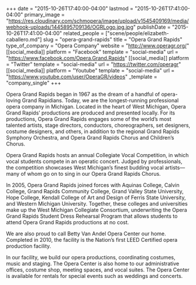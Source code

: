 +++
date = "2015-10-26T17:40:00-04:00"
lastmod = "2015-10-26T17:41:00-04:00"
primary_image = "https://res.cloudinary.com/schmopera/image/upload/v1545409169/media/webhook-uploads/1445895709136/OGRLogo.jpg.jpg"
publishDate = "2015-10-26T17:41:00-04:00"
related_people = ["scene/people/elizabeth-caballero.md"]
slug = "opera-grand-rapids"
title = "Opera Grand Rapids"
type_of_company = "Opera Company"
website = "http://www.operagr.org/"
[[social_media]]
platform = "Facebook"
template = "social-media"
url = "https://www.facebook.com/Opera.Grand.Rapids"
[[social_media]]
platform = "Twitter"
template = "social-media"
url = "https://twitter.com/operagr"
[[social_media]]
platform = "Youtube"
template = "social-media"
url = "https://www.youtube.com/user/OperaGR/videos"
_template = "company_single"
+++

Opera Grand Rapids began in 1967 as the dream of a handful of opera-loving Grand Rapidians. Today, we are the longest-running professional opera company in Michigan. Located in the heart of West Michigan, Opera Grand Rapids’ productions are produced and presented locally. For its productions, Opera Grand Rapids engages some of the world’s most talented artists, stage directors, conductors, choreographers, set designers, costume designers, and others, in addition to the regional Grand Rapids Symphony Orchestra, and Opera Grand Rapids Chorus and Children’s Chorus.

Opera Grand Rapids hosts an annual Collegiate Vocal Competition, in which vocal students compete in an operatic concert. Judged by professionals, the competition showcases West Michigan’s finest budding vocal artists—many of whom go on to sing in our Opera Grand Rapids Chorus.

In 2005, Opera Grand Rapids joined forces with Aquinas College, Calvin College, Grand Rapids Community College, Grand Valley State University, Hope College, Kendall College of Art and Design of Ferris State University, and Western Michigan University. Together, these colleges and universities make up the West Michigan Collegiate Consortium, underwriting the Opera Grand Rapids Student Dress Rehearsal Program that allows students to attend Opera Grand Rapids productions at no cost.

We are also proud to call Betty Van Andel Opera Center our home. Completed in 2010, the facility is the Nation’s first LEED Certified opera production facility.

In our facility, we build our opera productions, coordinating costumes, music and staging. The Opera Center is also home to our administrative offices, costume shop, meeting spaces, and vocal suites. The Opera Center is available for rentals for special events such as weddings and concerts.
